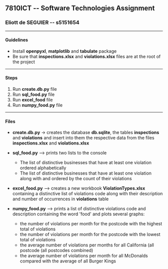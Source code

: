 ## 7810ICT -- Software Technologies Assignment

### Eliott de SEGUIER -- s5151654

---

#### Guidelines
- Install **openpyxl**, **matplotlib** and **tabulate** package
- Be sure that **inspections.xlsx** and **violations.xlsx** files are at the 
root of the project 

---

#### Steps
1. Run **create.db.py** file
2. Run **sql_food.py** file
3. Run **excel_food** file
4. Run **numpy_food.py** file

---
#### Files
- **create.db.py** -> creates the database **db.sqlite**, the tables 
**inspections** and **violations** and insert into them the respective 
data from the files **inspections.xlsx** and **violations.xlsx**

- **sql_food.py** --> prints two lists to the console
    - The list of distinctive businesses that have at least one violation 
    ordered alphabetically
    - The list of distinctive businesses that have at least one violation 
    along with and ordered by the count of their violations

- **excel_food.py** --> creates a new workbook **ViolationTypes.xlsx** 
containing a distinctive list of violations code along with their description
and number of occurrences in **violations** table

- **numpy_food.py** --> prints a list of distinctive violations code and
description containing the word 'food' and plots several graphs:
    - the number of violations per month for the postcode with the highest
    total of violations
    - the number of violations per month for the postcode with the lowest
    total of violations
    - the average number of violations per months for all California (all
    postcode (all postcodes combined)
    - the average number of violations per month for all McDonalds compared
    with the average of all Burger Kings